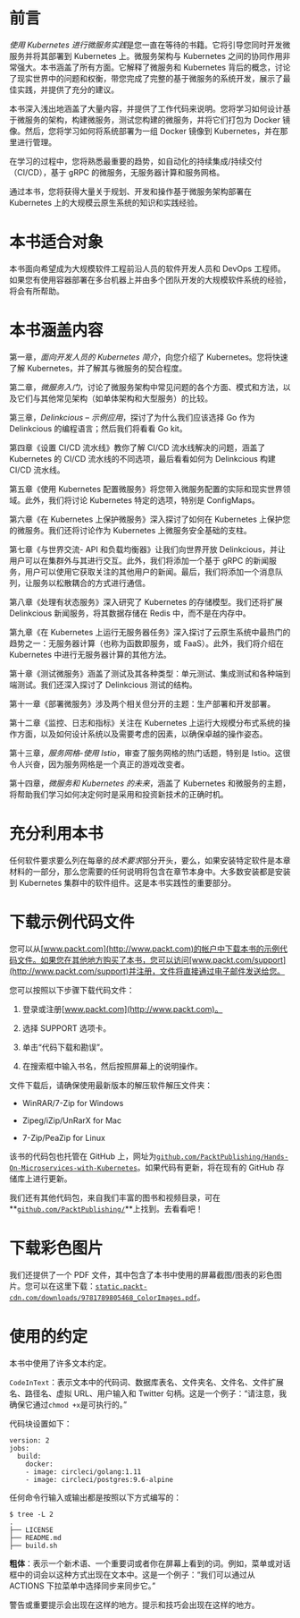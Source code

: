 # 前言

*使用 Kubernetes 进行微服务实践*是您一直在等待的书籍。它将引导您同时开发微服务并将其部署到 Kubernetes 上。微服务架构与 Kubernetes 之间的协同作用非常强大。本书涵盖了所有方面。它解释了微服务和 Kubernetes 背后的概念，讨论了现实世界中的问题和权衡，带您完成了完整的基于微服务的系统开发，展示了最佳实践，并提供了充分的建议。

本书深入浅出地涵盖了大量内容，并提供了工作代码来说明。您将学习如何设计基于微服务的架构，构建微服务，测试您构建的微服务，并将它们打包为 Docker 镜像。然后，您将学习如何将系统部署为一组 Docker 镜像到 Kubernetes，并在那里进行管理。

在学习的过程中，您将熟悉最重要的趋势，如自动化的持续集成/持续交付（CI/CD），基于 gRPC 的微服务，无服务器计算和服务网格。

通过本书，您将获得大量关于规划、开发和操作基于微服务架构部署在 Kubernetes 上的大规模云原生系统的知识和实践经验。

# 本书适合对象

本书面向希望成为大规模软件工程前沿人员的软件开发人员和 DevOps 工程师。如果您有使用容器部署在多台机器上并由多个团队开发的大规模软件系统的经验，将会有所帮助。

# 本书涵盖内容

第一章，*面向开发人员的 Kubernetes 简介*，向您介绍了 Kubernetes。您将快速了解 Kubernetes，并了解其与微服务的契合程度。

第二章，*微服务入门*，讨论了微服务架构中常见问题的各个方面、模式和方法，以及它们与其他常见架构（如单体架构和大型服务）的比较。

第三章，*Delinkcious – 示例应用*，探讨了为什么我们应该选择 Go 作为 Delinkcious 的编程语言；然后我们将看看 Go kit。

第四章《设置 CI/CD 流水线》教你了解 CI/CD 流水线解决的问题，涵盖了 Kubernetes 的 CI/CD 流水线的不同选项，最后看看如何为 Delinkcious 构建 CI/CD 流水线。

第五章《使用 Kubernetes 配置微服务》将您带入微服务配置的实际和现实世界领域。此外，我们将讨论 Kubernetes 特定的选项，特别是 ConfigMaps。

第六章《在 Kubernetes 上保护微服务》深入探讨了如何在 Kubernetes 上保护您的微服务。我们还将讨论作为 Kubernetes 上微服务安全基础的支柱。

第七章《与世界交流- API 和负载均衡器》让我们向世界开放 Delinkcious，并让用户可以在集群外与其进行交互。此外，我们将添加一个基于 gRPC 的新闻服务，用户可以使用它获取关注的其他用户的新闻。最后，我们将添加一个消息队列，让服务以松散耦合的方式进行通信。

第八章《处理有状态服务》深入研究了 Kubernetes 的存储模型。我们还将扩展 Delinkcious 新闻服务，将其数据存储在 Redis 中，而不是在内存中。

第九章《在 Kubernetes 上运行无服务器任务》深入探讨了云原生系统中最热门的趋势之一：无服务器计算（也称为函数即服务，或 FaaS）。此外，我们将介绍在 Kubernetes 中进行无服务器计算的其他方法。

第十章《测试微服务》涵盖了测试及其各种类型：单元测试、集成测试和各种端到端测试。我们还深入探讨了 Delinkcious 测试的结构。

第十一章《部署微服务》涉及两个相关但分开的主题：生产部署和开发部署。

第十二章《监控、日志和指标》关注在 Kubernetes 上运行大规模分布式系统的操作方面，以及如何设计系统以及需要考虑的因素，以确保卓越的操作姿态。

第十三章，*服务网格-使用 Istio*，审查了服务网格的热门话题，特别是 Istio。这很令人兴奋，因为服务网格是一个真正的游戏改变者。

第十四章，*微服务和 Kubernetes 的未来*，涵盖了 Kubernetes 和微服务的主题，将帮助我们学习如何决定何时是采用和投资新技术的正确时机。

# 充分利用本书

任何软件要求要么列在每章的*技术要求*部分开头，要么，如果安装特定软件是本章材料的一部分，那么您需要的任何说明将包含在章节本身中。大多数安装都是安装到 Kubernetes 集群中的软件组件。这是本书实践性的重要部分。

# 下载示例代码文件

您可以从[www.packt.com](http://www.packt.com)的帐户中下载本书的示例代码文件。如果您在其他地方购买了本书，您可以访问[www.packt.com/support](http://www.packt.com/support)并注册，文件将直接通过电子邮件发送给您。

您可以按照以下步骤下载代码文件：

1.  登录或注册[www.packt.com](http://www.packt.com)。

1.  选择 SUPPORT 选项卡。

1.  单击“代码下载和勘误”。

1.  在搜索框中输入书名，然后按照屏幕上的说明操作。

文件下载后，请确保使用最新版本的解压软件解压文件夹：

+   WinRAR/7-Zip for Windows

+   Zipeg/iZip/UnRarX for Mac

+   7-Zip/PeaZip for Linux

该书的代码包也托管在 GitHub 上，网址为[`github.com/PacktPublishing/Hands-On-Microservices-with-Kubernetes`](https://github.com/PacktPublishing/Hands-On-Microservices-with-Kubernetes)。如果代码有更新，将在现有的 GitHub 存储库上进行更新。

我们还有其他代码包，来自我们丰富的图书和视频目录，可在**[`github.com/PacktPublishing/`](https://github.com/PacktPublishing/)**上找到。去看看吧！

# 下载彩色图片

我们还提供了一个 PDF 文件，其中包含了本书中使用的屏幕截图/图表的彩色图片。您可以在这里下载：[`static.packt-cdn.com/downloads/9781789805468_ColorImages.pdf`](https://static.packt-cdn.com/downloads/9781789805468_ColorImages.pdf)。

# 使用的约定

本书中使用了许多文本约定。

`CodeInText`：表示文本中的代码词、数据库表名、文件夹名、文件名、文件扩展名、路径名、虚拟 URL、用户输入和 Twitter 句柄。这是一个例子：“请注意，我确保它通过`chmod +x`是可执行的。”

代码块设置如下：

```
version: 2
jobs:
  build:
    docker:
    - image: circleci/golang:1.11
    - image: circleci/postgres:9.6-alpine
```

任何命令行输入或输出都是按照以下方式编写的：

```
$ tree -L 2
.
├── LICENSE
├── README.md
├── build.sh
```

**粗体**：表示一个新术语、一个重要词或者你在屏幕上看到的词。例如，菜单或对话框中的词会以这种方式出现在文本中。这是一个例子：“我们可以通过从 ACTIONS 下拉菜单中选择同步来同步它。”

警告或重要提示会出现在这样的地方。提示和技巧会出现在这样的地方。
